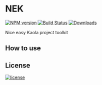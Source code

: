 # NEK

[![NPM version][npm-image]][npm-url] [![Build Status][travis-image]][travis-url]  [![Downloads][downloads-image]][npm-url]

Nice easy Kaola project toolkit

## How to use

## License
[![license][license-img]][license-url]


[downloads-image]: https://img.shields.io/npm/dm/rm-bom.svg

[npm-url]: https://npmjs.org/package/rm-bom
[npm-image]: https://img.shields.io/npm/v/rm-bom.svg

[travis-url]: https://travis-ci.org/int64ago/rm-bom
[travis-image]: https://img.shields.io/travis/int64ago/rm-bom.svg

[license-url]: https://github.com/int64ago/rm-bom/blob/master/LICENSE
[license-img]: https://img.shields.io/github/license/int64ago/rm-bom.svg